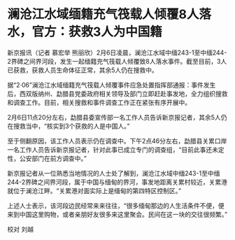 # 澜沧江水域缅籍充气筏载人倾覆8人落水，官方：获救3人为中国籍

新京报讯（记者 慕宏举
熊丽欣）2月6日凌晨，澜沧江水域中缅243-1至中缅244-2界碑之间界河段，发生一起缅籍充气筏载人倾覆致8人落水事件。截至目前，3人已获救，获救人员生命体征正常，其余5人仍在搜救中。

据“2·06”澜沧江水域缅籍充气筏载人倾覆事件应急处置指挥部通报：事件发生后，西双版纳州、勐腊县党委政府相关领导及部门立即赶赴事发地，全力组织搜救和调查工作。目前，相关搜救和事件调查工作正在紧张有序开展中。

2月6日11点20分左右，勐腊县委宣传部一名工作人员告诉新京报记者，其余5人仍在搜救当中，“核实到3个获救的人是中国人。”

至于侧翻原因，该工作人员表示仍在调查中。下午2点46分左右，勐腊县关累口岸一名工作人员告诉新京报记者，针对此事已成立专门的调查组，“目前此事还未定性，公安部门在前方调查中。”

新京报记者从一位熟悉当地情况的人士处了解到，澜沧江水域中缅243-1至中缅244-2界碑之间界河段，属于中国与缅甸的界河，事发地距离关累村较近，关累港就位于澜沧江畔。“关累港对面实际上是缅甸的第四特区控制区。”

上述人士表示，该河段边民经常来来往往，“很多缅甸那边的人生活条件不便，便来到中国这里购物，或者亲朋好友很多来这里聚会。民间在这一块的交往很频繁。”

校对 刘越

